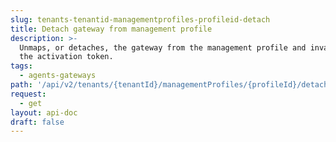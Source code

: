 ```yaml
---
slug: tenants-tenantid-managementprofiles-profileid-detach
title: Detach gateway from management profile
description: >-
  Unmaps, or detaches, the gateway from the management profile and invalidates
  the activation token.
tags:
  - agents-gateways
path: '/api/v2/tenants/{tenantId}/managementProfiles/{profileId}/detach'
request:
  - get
layout: api-doc
draft: false
---
```

